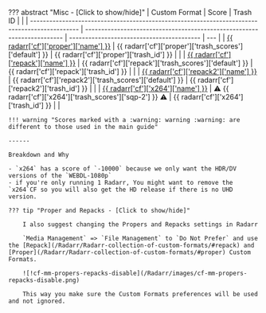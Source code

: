 ??? abstract "Misc - [Click to show/hide]"
    | Custom Format                                                                                 | Score                                                                   | Trash ID                                  |     |
    | --------------------------------------------------------------------------------------------- | ----------------------------------------------------------------------- | ----------------------------------------- | --- |
    | [{{ radarr['cf']['proper']['name'] }}](/Radarr/Radarr-collection-of-custom-formats/#proper)   | {{ radarr['cf']['proper']['trash_scores']['default'] }}                 | {{ radarr['cf']['proper']['trash_id'] }}  |     |
    | [{{ radarr['cf']['repack']['name'] }}](/Radarr/Radarr-collection-of-custom-formats/#repack)   | {{ radarr['cf']['repack']['trash_scores']['default'] }}                 | {{ radarr['cf']['repack']['trash_id'] }}  |     |
    | [{{ radarr['cf']['repack2']['name'] }}](/Radarr/Radarr-collection-of-custom-formats/#repack2) | {{ radarr['cf']['repack2']['trash_scores']['default'] }}                | {{ radarr['cf']['repack2']['trash_id'] }} |     |
    | [{{ radarr['cf']['x264']['name'] }}](/Radarr/Radarr-collection-of-custom-formats/#x264)       | :warning: {{ radarr['cf']['x264']['trash_scores']['sqp-2'] }} :warning: | {{ radarr['cf']['x264']['trash_id'] }}    |     |

    !!! warning "Scores marked with a :warning: warning :warning: are different to those used in the main guide"

    ------

    Breakdown and Why

    - `x264` has a score of `-10000` because we only want the HDR/DV versions of the `WEBDL-1080p`
    - if you're only running 1 Radarr, You might want to remove the `x264`CF so you will also get the HD release if there is no UHD version.

    ??? tip "Proper and Repacks - [Click to show/hide]"

        I also suggest changing the Propers and Repacks settings in Radarr

        `Media Management` => `File Management` to `Do Not Prefer` and use the [Repack](/Radarr/Radarr-collection-of-custom-formats/#repack) and [Proper](/Radarr/Radarr-collection-of-custom-formats/#proper) Custom Formats.

        ![!cf-mm-propers-repacks-disable](/Radarr/images/cf-mm-propers-repacks-disable.png)

        This way you make sure the Custom Formats preferences will be used and not ignored.
